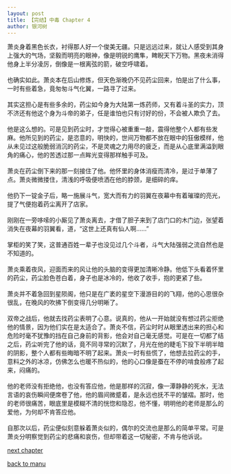 ```yaml
---
layout: post
title: 【完结】中毒 Chapter 4
author: 银河树
---
```




萧炎身着黑色长衣，衬得那人好一个俊美无疆。只是远远过来，就让人感受到其身上强大的气场，坚毅而明亮的眼神，像是明锐的鹰隼，睥睨天下万物。黑夜未消得他身上半分凌厉，倒像是一根离弦的箭，破空呼啸着。<br><br>也确实如此。萧炎本在后山修炼，但天色渐晚仍不见药尘回来，怕是出了什么事，一时有些着急，竟匆匆斗气化翼，一路寻了过来。<br><br>其实这担心是有些多余的，药尘如今身为大陆第一炼药师，又有着斗圣的实力，顶不济还有他这个身为斗帝的弟子，任是谁怕也只有讨好的份，不会被人欺负了去。<br><br>他是这么想的。可是见到药尘时，才觉得心被重重一敲，震得他整个人都有些发麻。他所见到的药尘，是恣意的，明快的，世间万物都不放在眼中的狂傲模样，他从未见过这般脆弱消沉的药尘，不是灵魂之力用尽的疲乏，而是从心底里满溢到眼角的痛心，他的苦透过那一点眸光变得那样触手可及。<br><br>萧炎在药尘倒下来的那一刻接住了他。他怀里的身体消瘦而清冷，是过于单薄了点。萧炎微微搂住，清浅的呼吸便喷洒在他的脖颈，是细碎的痒。<br><br>他扔下一锭金子后，略一施展斗气，宽大而有力的羽翼在夜幕中有着璀璨的亮光，提了气便抱着药尘离开了店家。<br><br>刚刚在一旁哆嗦的小厮见了萧炎离去，才借了胆子来到了店门口的木门边，张望着消失在夜幕的羽翼看，道，“这世上还真有仙人啊……”<br><br>掌柜的笑了笑，这普通百姓一辈子也没见过几个斗者，斗气大陆强弱之流自然也是不知道的。<br><br>萧炎乘着夜风，迎面而来的风让他的头脑的变得更加清晰冷静。他低下头看着怀里的药尘，药尘脸色苍白着，身子也是冰冷的，他收了收手，抱的更紧了些。<br><br>萧炎并不着急回到星陨阁，他只是在广袤的星空下漫游目的的飞翔，他的心思很杂很乱，在晚风的吹拂下倒变得几分明晰了。<br><br>双帝之战后，他就去找药尘表明了心意。说真的，他从一开始就没有想过药尘拒绝他的情景，因为他们实在是太适合了。萧炎不信，药尘时时从眼里透出来的担心和危险时毫不犹豫的挡在自己身前的背影，他会对自己毫无感觉。可是在一切都了结之后，药尘听完了他的话，竟不同寻常的沉默了，月光在他的睫毛下投下半明半暗的阴影，整个人都有些晦暗不明了起来。萧炎一时有些慌了，他想去拉药尘的手，意料之外的冰凉，仿佛怎么也暖不热似的，他的心口像是蚕在不停的啃食般疼了起来，闷痛的。<br><br>他的老师没有拒绝他，也没有答应他，他是那样的沉寂，像一潭静静的死水，无法言语的哀伤瞬间便席卷了他，他的眉间微蹙着，是永远也抚不平的皱褶。那时，他的老师很痛苦，眼底里是模糊不清的恍惚和隐忍，他不懂，明明他的老师是那么的爱他，为何却不肯答应他。<br><br>自那次以后，药尘便似刻意躲着萧炎似的，偶尔的交流也是那么的简单平常。可是萧炎分明察觉到药尘的悲痛和哀伤，但却带着这一切秘密，不肯与他诉说。

[next chapter](https://allforyanchen.github.io/2020/07/16/post-1-chapter-5.html)

[back to manu](https://allforyanchen.github.io/2020/07/16/post-1.html)

